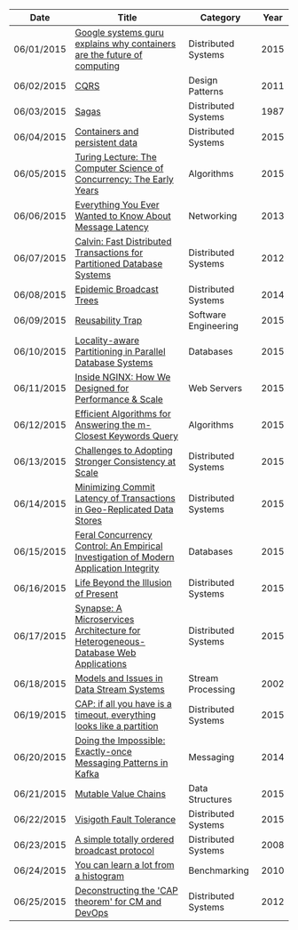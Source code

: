 | Date       | Title         | Category  | Year  |
| ---------- |---------------| ----------|-------|
| 06/01/2015 | [Google systems guru explains why containers are the future of computing](https://medium.com/s-c-a-l-e/google-systems-guru-explains-why-containers-are-the-future-of-computing-87922af2cf95) | Distributed Systems | 2015
| 06/02/2015 | [CQRS](http://martinfowler.com/bliki/CQRS.html) | Design Patterns | 2011
| 06/03/2015 | [Sagas](http://www.cs.cornell.edu/andru/cs711/2002fa/reading/sagas.pdf) | Distributed Systems | 1987
| 06/04/2015 | [Containers and persistent data](http://lwn.net/Articles/646054/) | Distributed Systems | 2015
| 06/05/2015 | [Turing Lecture: The Computer Science of Concurrency: The Early Years](http://cacm.acm.org/magazines/2015/6/187316-turing-lecture-the-computer-science-of-concurrency/fulltext) | Algorithms | 2015
| 06/06/2015 | [Everything You Ever Wanted to Know About Message Latency](http://computernetworks5e.org/blogs/wp-content/uploads/2013/09/latency-supp1.pdf) | Networking | 2013
| 06/07/2015 | [Calvin: Fast Distributed Transactions for Partitioned Database Systems](http://cs-www.cs.yale.edu/homes/dna/papers/calvin-sigmod12.pdf) | Distributed Systems | 2012
| 06/08/2015 | [Epidemic Broadcast Trees](http://www.gsd.inesc-id.pt/~jleitao/pdf/srds07-leitao.pdf) | Distributed Systems | 2014
| 06/09/2015 | [Reusability Trap](http://250bpm.com/blog:49) | Software Engineering | 2015
| 06/10/2015 | [Locality-aware Partitioning in Parallel Database Systems](http://dl.acm.org/citation.cfm?id=2723718) | Databases | 2015
| 06/11/2015 | [Inside NGINX: How We Designed for Performance & Scale](http://nginx.com/blog/inside-nginx-how-we-designed-for-performance-scale/) | Web Servers | 2015
| 06/12/2015 | [Efficient Algorithms for Answering the m-Closest Keywords Query](http://rose.ntu.edu.sg/Publications/Documents/Guo%20Tao_Efficient%20Algorithms%20for%20Answering%20the%20m-Closest.pdf) | Algorithms | 2015
| 06/13/2015 | [Challenges to Adopting Stronger Consistency at Scale](https://www.usenix.org/system/files/conference/hotos15/hotos15-paper-ajoux.pdf) | Distributed Systems | 2015
| 06/14/2015 | [Minimizing Commit Latency of Transactions in Geo-Replicated Data Stores](http://dl.acm.org/citation.cfm?id=2723729&CFID=683382435&CFTOKEN=46542731) | Distributed Systems | 2015
| 06/15/2015 | [Feral Concurrency Control: An Empirical Investigation of Modern Application Integrity](http://www.bailis.org/papers/feral-sigmod2015.pdf) | Databases | 2015
| 06/16/2015 | [Life Beyond the Illusion of Present](http://de.slideshare.net/jboner/life-beyond-the-illusion-of-present) | Distributed Systems | 2015
| 06/17/2015 | [Synapse: A Microservices Architecture for Heterogeneous-Database Web Applications](http://viennot.com/synapse.pdf) | Distributed Systems | 2015
| 06/18/2015 | [Models and Issues in Data Stream Systems](http://citeseerx.ist.psu.edu/viewdoc/download?doi=10.1.1.106.9846&rep=rep1&type=pdf) | Stream Processing | 2002
| 06/19/2015 | [CAP: if all you have is a timeout, everything looks like a partition](http://blog.thislongrun.com/2015/05/CAP-theorem-partition-timeout-zookeeper.html) | Distributed Systems | 2015
| 06/20/2015 | [Doing the Impossible: Exactly-once Messaging Patterns in Kafka](http://ben.kirw.in/2014/11/28/kafka-patterns/) | Messaging | 2014
| 06/21/2015 | [Mutable Value Chains](https://joearms.github.io/2015/06/19/Mutable-Value_Chains.html) | Data Structures | 2015
| 06/22/2015 | [Visigoth Fault Tolerance](http://www.mpi-sws.org/~dcfp/files/dporto-vft-eurosys15.pdf) | Distributed Systems | 2015
| 06/23/2015 | [A simple totally ordered broadcast protocol](http://labs.yahoo.com/publication/a-simple-totally-ordered-broadcast-protocol/) | Distributed Systems | 2008
| 06/24/2015 | [You can learn a lot from a histogram](http://amistrongeryet.blogspot.com/2010/04/you-can-learn-lot-from-histogram.html) | Benchmarking | 2010
| 06/25/2015 | [Deconstructing the 'CAP theorem' for CM and DevOps](http://markburgess.org/blog_cap.html) | Distributed Systems | 2012
